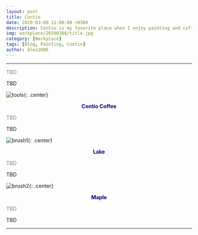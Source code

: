 ```yaml
---
layout: post
title: Contio
date: 2020-03-08 12:00:00 +0300
description: Contio is my favorite place when I enjoy painting and coffee.
img: workplace/20200308/title.jpg
category: [Workplace]
tags: [Blog, Painting, Contio]
author: Alex2006
---
```

  
  
------
<span style="color:gray">
TBD
</span>  

> <span style="color:silver">
TBD
</span>

![tools]({{site.baseurl}}/assets/img/workplace/20200308/contio.jpg){: .center}
**<center><span style="color:navy">Contio Coffee</span></center>** 

<span style="color:gray">
TBD
</span>

> <span style="color:silver">
TBD
</span>

![brush1]({{site.baseurl}}/assets/img/workplace/20200308/romantic.jpg){: .center}
**<center><span style="color:navy">Lake</span></center>** 

<span style="color:gray">
TBD
</span>

> <span style="color:silver">
TBD
</span>

![brush2]({{site.baseurl}}/assets/img/workplace/20200308/flower.jpg){: .center}
**<center><span style="color:navy">Maple</span></center>**  

<span style="color:gray">
TBD
</span>

> <span style="color:silver">
TBD
</span>

------
